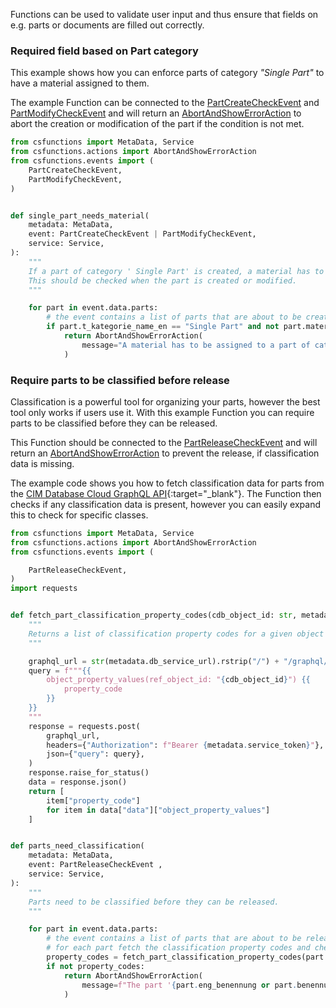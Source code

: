 Functions can be used to validate user input and thus ensure that fields on e.g. parts or documents are filled out correctly.


### Required field based on Part category
This example shows how you can enforce parts of category *"Single Part"* to have a material assigned to them.

The example Function can be connected to the [PartCreateCheckEvent](../reference/events.md#partcreatecheckevent) and [PartModifyCheckEvent](../reference/events.md#partmodifycheckevent) and will return an [AbortAndShowErrorAction](../reference/actions.md#abortandshowerroraction) to abort the creation or modification of the part if the condition is not met.

```python
from csfunctions import MetaData, Service
from csfunctions.actions import AbortAndShowErrorAction
from csfunctions.events import (
    PartCreateCheckEvent,
    PartModifyCheckEvent,
)


def single_part_needs_material(
    metadata: MetaData,
    event: PartCreateCheckEvent | PartModifyCheckEvent,
    service: Service,
):
    """
    If a part of category ' Single Part' is created, a material has to be assigned.
    This should be checked when the part is created or modified.
    """

    for part in event.data.parts:
        # the event contains a list of parts that are about to be created
        if part.t_kategorie_name_en == "Single Part" and not part.material_object_id:
            return AbortAndShowErrorAction(
                message="A material has to be assigned to a part of category 'Single Part'."
            )

```

### Require parts to be classified before release

Classification is a powerful tool for organizing your parts, however the best tool only works if users use it.
With this example Function you can require parts to be classified before they can be released.

This Function should be connected to the [PartReleaseCheckEvent](../reference/events.md#partreleasecheckevent) and will return an [AbortAndShowErrorAction](../reference/actions.md#abortandshowerroraction) to prevent the release, if classification data is missing.

The example code shows you how to fetch classification data for parts from the [CIM Database Cloud GraphQL API](https://saas-docs.contact-cloud.com/latest-en/admin/admin-contact_cloud/saas_admin/webhooks_graphql){:target="_blank"}. The Function then checks if any classification data is present, however you can easily expand this to check for specific classes.

```python
from csfunctions import MetaData, Service
from csfunctions.actions import AbortAndShowErrorAction
from csfunctions.events import (

    PartReleaseCheckEvent,
)
import requests


def fetch_part_classification_property_codes(cdb_object_id: str, metadata: MetaData) -> list[str]:
    """
    Returns a list of classification property codes for a given object ID.
    """

    graphql_url = str(metadata.db_service_url).rstrip("/") + "/graphql/v1"
    query = f"""{{
        object_property_values(ref_object_id: "{cdb_object_id}") {{
            property_code
        }}
    }}
    """
    response = requests.post(
        graphql_url,
        headers={"Authorization": f"Bearer {metadata.service_token}"},
        json={"query": query},
    )
    response.raise_for_status()
    data = response.json()
    return [
        item["property_code"]
        for item in data["data"]["object_property_values"]
    ]


def parts_need_classification(
    metadata: MetaData,
    event: PartReleaseCheckEvent ,
    service: Service,
):
    """
    Parts need to be classified before they can be released.
    """

    for part in event.data.parts:
        # the event contains a list of parts that are about to be released
        # for each part fetch the classification property codes and check if they are empty
        property_codes = fetch_part_classification_property_codes(part.cdb_object_id, metadata)
        if not property_codes:
            return AbortAndShowErrorAction(
                message=f"The part '{part.eng_benennung or part.benennung}' is missing classification data."
            )

```
